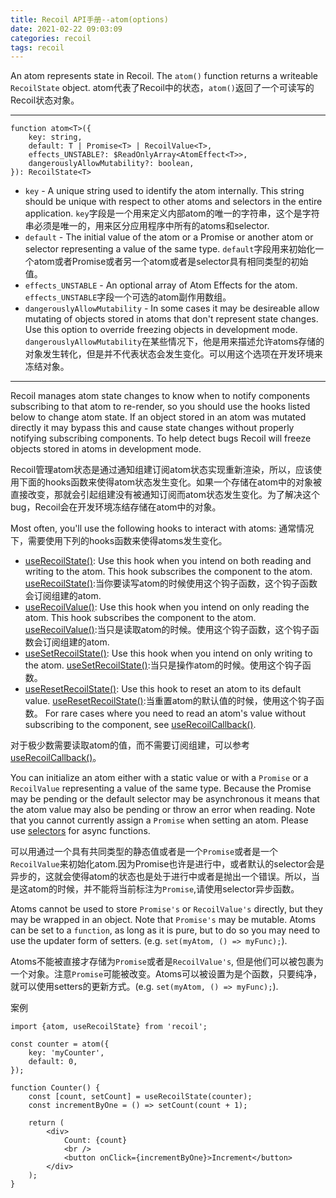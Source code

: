 ```yaml
---
title: Recoil API手册--atom(options)
date: 2021-02-22 09:03:09
categories: recoil
tags: recoil
---
```

An atom represents state in Recoil. The `atom()` function returns a writeable `RecoilState` object.
atom代表了Recoil中的状态，`atom()`返回了一个可读写的Recoil状态对象。

- - -
```
function atom<T>({
    key: string,
    default: T | Promise<T> | RecoilValue<T>,
    effects_UNSTABLE?: $ReadOnlyArray<AtomEffect<T>>,
    dangerouslyAllowMutability?: boolean,
}): RecoilState<T>
```
+ `key` - A unique string used to identify the atom internally. This string should be unique with respect to other atoms and selectors in the entire application.
`key`字段是一个用来定义内部atom的唯一的字符串，这个是字符串必须是唯一的，用来区分应用程序中所有的atoms和selector.
+ `default` - The initial value of the atom or a Promise or another atom or selector representing a value of the same type.
`default`字段用来初始化一个atom或者Promise或者另一个atom或者是selector具有相同类型的初始值。
+ `effects_UNSTABLE` - An optional array of Atom Effects for the atom.
`effects_UNSTABLE`字段一个可选的atom副作用数组。
+ `dangerouslyAllowMutability` - In some cases it may be desireable allow mutating of objects stored in atoms that don't represent state changes. Use this option to override freezing objects in development mode.
`dangerouslyAllowMutability`在某些情况下，他是用来描述允许atoms存储的对象发生转化，但是并不代表状态会发生变化。可以用这个选项在开发环境来冻结对象。
- - -

Recoil manages atom state changes to know when to notify components subscribing to that atom to re-render, so you should use the hooks listed below to change atom state. If an object stored in an atom was mutated directly it may bypass this and cause state changes without properly notifying subscribing components. To help detect bugs Recoil will freeze objects stored in atoms in development mode.

Recoil管理atom状态是通过通知组建订阅atom状态实现重新渲染，所以，应该使用下面的hooks函数来使得atom状态发生变化。如果一个存储在atom中的对象被直接改变，那就会引起组建没有被通知订阅而atom状态发生变化。为了解决这个bug，Recoil会在开发环境冻结存储在atom中的对象。

Most often, you'll use the following hooks to interact with atoms:
通常情况下，需要使用下列的hooks函数来使得atoms发生变化。
+ [useRecoilState()](https://www.recoiljs.cn/docs/api-reference/core/useRecoilState): Use this hook when you intend on both reading and writing to the atom. This hook subscribes the component to the atom.
[useRecoilState()](https://www.recoiljs.cn/docs/api-reference/core/useRecoilState):当你要读写atom的时候使用这个钩子函数，这个钩子函数会订阅组建的atom.
+ [useRecoilValue()](https://www.recoiljs.cn/docs/api-reference/core/useRecoilValue): Use this hook when you intend on only reading the atom. This hook subscribes the component to the atom.
[useRecoilValue()](https://www.recoiljs.cn/docs/api-reference/core/useRecoilValue):当只是读取atom的时候。使用这个钩子函数，这个钩子函数会订阅组建的atom.
+ [useSetRecoilState()](https://www.recoiljs.cn/docs/api-reference/core/useSetRecoilState): Use this hook when you intend on only writing to the atom.
[useSetRecoilState()](https://www.recoiljs.cn/docs/api-reference/core/useSetRecoilState):当只是操作atom的时候。使用这个钩子函数。
+ [useResetRecoilState()](https://www.recoiljs.cn/docs/api-reference/core/useResetRecoilState): Use this hook to reset an atom to its default value.
[useResetRecoilState()](https://www.recoiljs.cn/docs/api-reference/core/useResetRecoilState):当重置atom的默认值的时候，使用这个钩子函数。
For rare cases where you need to read an atom's value without subscribing to the component, see [useRecoilCallback()](https://www.recoiljs.cn/docs/api-reference/core/useRecoilCallback).

对于极少数需要读取atom的值，而不需要订阅组建，可以参考[useRecoilCallback()](https://www.recoiljs.cn/docs/api-reference/core/useRecoilCallback)。

You can initialize an atom either with a static value or with a `Promise` or a `RecoilValue` representing a value of the same type. Because the Promise may be pending or the default selector may be asynchronous it means that the atom value may also be pending or throw an error when reading. Note that you cannot currently assign a `Promise` when setting an atom. Please use [selectors](https://www.recoiljs.cn/docs/api-reference/core/selector) for async functions.

可以用通过一个具有共同类型的静态值或者是一个`Promise`或者是一个`RecoilValue`来初始化atom.因为Promise也许是进行中，或者默认的selector会是异步的，这就会使得atom的状态也是处于进行中或者是抛出一个错误。所以，当是这atom的时候，并不能将当前标注为`Promise`,请使用selector异步函数。

Atoms cannot be used to store `Promise's` or `RecoilValue's` directly, but they may be wrapped in an object. Note that `Promise's` may be mutable. Atoms can be set to a `function`, as long as it is pure, but to do so you may need to use the updater form of setters. (e.g. `set(myAtom, () => myFunc);`).

Atoms不能被直接才存储为`Promise`或者是`RecoilValue's`, 但是他们可以被包裹为一个对象。注意`Promise`可能被改变。Atoms可以被设置为是个函数，只要纯净，就可以使用setters的更新方式。(e.g. `set(myAtom, () => myFunc);`).

案例
```
import {atom, useRecoilState} from 'recoil';

const counter = atom({
    key: 'myCounter',
    default: 0,
});

function Counter() {
    const [count, setCount] = useRecoilState(counter);
    const incrementByOne = () => setCount(count + 1);

    return (
        <div>
            Count: {count}
            <br />
            <button onClick={incrementByOne}>Increment</button>
        </div>
    );
}
```

